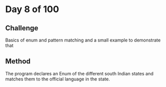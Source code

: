 # Day 8 of 100

## Challenge

Basics of enum and pattern matching and a small example to demonstrate that

## Method

The program declares an Enum of the different south Indian states and matches them to the official language in the state.